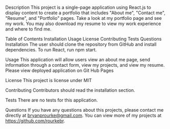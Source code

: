 Description
This project is a single-page application using React.js to display content to create a portfolio that includes "About me", "Contact me", "Resume", and "Portfolio" pages. Take a look at  my portfolio page and see my work. You may also download my resume to view my work experience and where to find me.

Table of Contents
Installation
Usage
License
Contributing
Tests
Questions
Installation
The user should clone the repository from GitHub and install dependencies. To run React, run npm start.

Usage
This application will allow users view an about me page, send information through a contact form, view my projects, and view my resume.
Please view deployed application on Git Hub Pages


License
This project is license under MIT

Contributing
Contributors should read the installation section.

Tests
There are no tests for this application.

Questions
If you have any questions about this projects, please contact me directly at bryanprourke@gmail.com. You can view more of my projects at https://github.com/rourkebr.